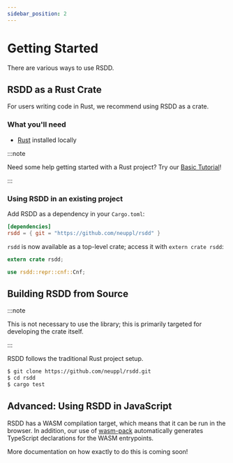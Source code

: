 ```yaml
---
sidebar_position: 2
---
```


# Getting Started

There are various ways to use RSDD.

## RSDD as a Rust Crate

For users writing code in Rust, we recommend using RSDD as a crate.

### What you'll need

- [Rust](https://www.rust-lang.org/) installed locally

:::note

Need some help getting started with a Rust project? Try our [Basic Tutorial](category/tutorial-basics/)!

:::

### Using RSDD in an existing project

Add RSDD as a dependency in your `Cargo.toml`:

```toml title="Cargo.toml"
[dependencies]
rsdd = { git = "https://github.com/neuppl/rsdd" }
```

`rsdd` is now available as a top-level crate; access it with `extern crate rsdd`:

```rust title="src/main.rs"
extern crate rsdd;

use rsdd::repr::cnf::Cnf;
```

## Building RSDD from Source

:::note

This is not necessary to use the library; this is primarily targeted for developing the crate itself.

:::

RSDD follows the traditional Rust project setup.

```bash
$ git clone https://github.com/neuppl/rsdd.git
$ cd rsdd
$ cargo test
```

## Advanced: Using RSDD in JavaScript

RSDD has a WASM compilation target, which means that it can be run in the browser. In addition, our use of [wasm-pack](https://rustwasm.github.io/wasm-pack/) automatically generates TypeScript declarations for the WASM entrypoints.

More documentation on how exactly to do this is coming soon!

